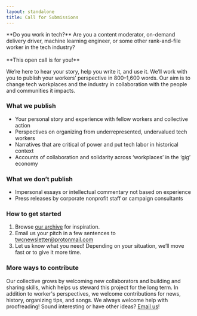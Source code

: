 ```yaml
---
layout: standalone
title: Call for Submissions
---
```


<div class="d-block bg-light pt-3 pl-3 pr-3 mt-4 mb-4 border rounded" markdown="1">
<p class="lead" markdown="1">
**Do you work in tech?** Are you a content moderator, on-demand delivery driver, machine learning engineer, or some other rank-and-file worker in the tech industry?
<br><br>
**This open call is for you!**
</p>
</div>

We’re here to hear your story, help you write it, and use it. We’ll work with you to publish your workers’ perspective in 800–1,600 words. Our aim is to change tech workplaces and the industry in collaboration with the people and communities it impacts.

### What we publish

- Your personal story and experience with fellow workers and collective action
- Perspectives on organizing from underrepresented, undervalued tech workers
- Narratives that are critical of power and put tech labor in historical context
- Accounts of collaboration and solidarity across ‘workplaces’ in the ‘gig’ economy

### What we don’t publish

- Impersonal essays or intellectual commentary not based on experience
- Press releases by corporate nonprofit staff or campaign consultants

### How to get started

1. Browse [our archive](/archive) for inspiration.
1. Email us your pitch in a few sentences to [twcnewsletter@protonmail.com](mailto:twcnewsletter@protonmail.com)
1. Let us know what you need! Depending on your situation, we’ll move fast or to give it more time.

### More ways to contribute

Our collective grows by welcoming new collaborators and building and sharing skills, which helps us steward this project for the long term. In addition to worker's perspectives, we welcome contributions for news, history, organizing tips, and songs. We always welcome help with proofreading! Sound interesting or have other ideas? [Email us](mailto:twcnewsletter@protonmail.com)!
